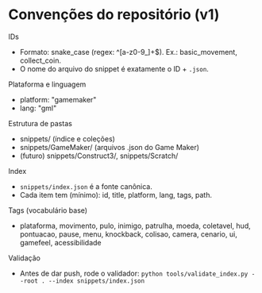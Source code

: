 # Convenções do repositório (v1)

IDs
- Formato: snake_case (regex: ^[a-z0-9_]+$). Ex.: basic_movement, collect_coin.
- O nome do arquivo do snippet é exatamente o ID + `.json`.

Plataforma e linguagem
- platform: "gamemaker"
- lang: "gml"

Estrutura de pastas
- snippets/ (índice e coleções)
- snippets/GameMaker/ (arquivos .json do Game Maker)
- (futuro) snippets/Construct3/, snippets/Scratch/

Index
- `snippets/index.json` é a fonte canônica.
- Cada item tem (mínimo): id, title, platform, lang, tags, path.

Tags (vocabulário base)
- plataforma, movimento, pulo, inimigo, patrulha,
  moeda, coletavel, hud, pontuacao, pause, menu,
  knockback, colisao, camera, cenario, ui, gamefeel, acessibilidade

Validação
- Antes de dar push, rode o validador:
  `python tools/validate_index.py --root . --index snippets/index.json`
